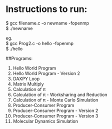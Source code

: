 # Instructions to run: 
$ gcc filename.c -o newname -fopenmp \
$ ./newname 

eg. \
$ gcc Prog2.c -o hello -fopenmp \
$ ./hello

##Programs:
1. Hello World Program
2. Hello World Program - Version 2
3. DAXPY Loop
4. Matrix Multiply
5. Calculation of π
6. Calculation of π - Worksharing and Reduction
7. Calculation of π - Monte Carlo Simulation
8. Producer-Consumer Program
9. Producer-Consumer Program - Version 2
10. Producer-Consumer Program - Version 3
11. Molecular Dynamics Simulation
